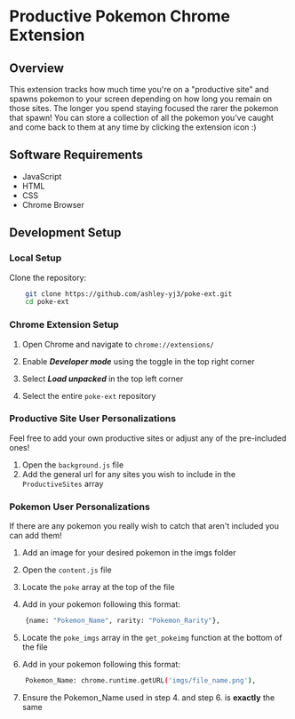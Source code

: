 # Productive Pokemon Chrome Extension

## Overview
This extension tracks how much time you're on a "productive site" and spawns pokemon to your screen depending on how long you remain on those sites. The longer you spend staying focused the rarer the pokemon that spawn! You can store a collection of all the pokemon you've caught and come back to them at any time by clicking the extension icon :)

## Software Requirements
- JavaScript
- HTML
- CSS
- Chrome Browser

## Development Setup
### Local Setup
Clone the repository:
```bash
    git clone https://github.com/ashley-yj3/poke-ext.git
    cd poke-ext
```

### Chrome Extension Setup
1. Open Chrome and navigate to `chrome://extensions/`

2. Enable ***Developer mode*** using the toggle in the top right corner

3. Select ***Load unpacked*** in the top left corner

4. Select the entire `poke-ext` repository

### Productive Site User Personalizations
Feel free to add your own productive sites or adjust any of the pre-included ones! 

1. Open the `background.js` file
2. Add the general url for any sites you wish to include in the `ProductiveSites` array

### Pokemon User Personalizations
If there are any pokemon you really wish to catch that aren't included you can add them!

1. Add an image for your desired pokemon in the imgs folder

2. Open the `content.js` file

3. Locate the `poke` array at the top of the file

4. Add in your pokemon following this format:
```bash
    {name: "Pokemon_Name", rarity: "Pokemon_Rarity"},
```

5. Locate the `poke_imgs` array in the `get_pokeimg` function at the bottom of the file

6. Add in your pokemon following this format:
```bash
    Pokemon_Name: chrome.runtime.getURL('imgs/file_name.png'),
```

7. Ensure the Pokemon_Name used in step 4. and step 6. is **exactly** the same